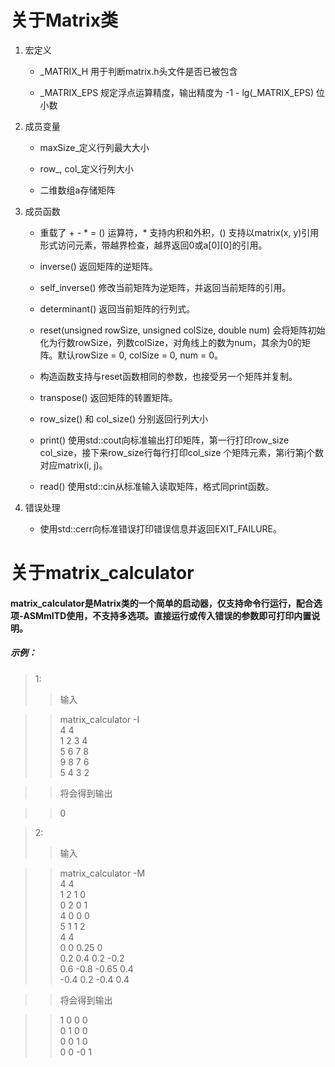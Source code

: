 # 关于Matrix类
1. 宏定义
    + _MATRIX_H 用于判断matrix.h头文件是否已被包含
    
    + _MATRIX_EPS 规定浮点运算精度，输出精度为 -1 - lg(_MATRIX_EPS) 位小数

2. 成员变量
    + maxSize_定义行列最大大小

    + row_, col_定义行列大小

    + 二维数组a存储矩阵

3. 成员函数
    + 重载了 + - * = () 运算符，* 支持内积和外积，() 支持以matrix(x, y)引用形式访问元素，带越界检查，越界返回0或a[0][0]的引用。

    + inverse() 返回矩阵的逆矩阵。

    + self_inverse() 修改当前矩阵为逆矩阵，并返回当前矩阵的引用。

    + determinant() 返回当前矩阵的行列式。

    + reset(unsigned rowSize, unsigned colSize, double num) 会将矩阵初始化为行数rowSize，列数colSize，对角线上的数为num，其余为0的矩阵。默认rowSize = 0, colSize = 0, num = 0。
    
    + 构造函数支持与reset函数相同的参数，也接受另一个矩阵并复制。

    + transpose() 返回矩阵的转置矩阵。

    + row_size() 和 col_size() 分别返回行列大小

    + print() 使用std::cout向标准输出打印矩阵，第一行打印row_size col_size，接下来row_size行每行打印col_size 个矩阵元素，第i行第j个数对应matrix(i, j)。

    + read() 使用std::cin从标准输入读取矩阵，格式同print函数。

4. 错误处理
    + 使用std::cerr向标准错误打印错误信息并返回EXIT_FAILURE。

# 关于matrix_calculator
#### matrix_calculator是Matrix类的一个简单的启动器，仅支持命令行运行，配合选项-ASMmITD使用，不支持多选项。直接运行或传入错误的参数即可打印内置说明。

##### 示例：
> 1:
>> 输入  

>> matrix_calculator -I  
>>  4 4  
>>  1 2 3 4  
>>  5 6 7 8  
>>  9 8 7 6  
>>  5 4 3 2  

>> 将会得到输出  

>> 0  

> 2:
>> 输入  

>> matrix_calculator -M  
>>  4 4  
>>  1 2 1 0  
>>  0 2 0 1  
>>  4 0 0 0  
>>  5 1 1 2  
>>  4 4  
>>  0 0 0.25 0  
>>  0.2 0.4 0.2 -0.2  
>>  0.6 -0.8 -0.65 0.4  
>>  -0.4 0.2 -0.4 0.4  

>> 将会得到输出  

>>  1 0 0 0  
>>  0 1 0 0  
>>  0 0 1 0  
>>  0 0 -0 1  